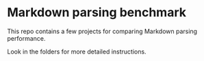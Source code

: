 # Markdown parsing benchmark

This repo contains a few projects for comparing Markdown parsing performance.

Look in the folders for more detailed instructions.